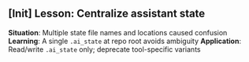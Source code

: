 ## [Init] Lesson: Centralize assistant state
**Situation**: Multiple state file names and locations caused confusion
**Learning**: A single `.ai_state` at repo root avoids ambiguity
**Application**: Read/write `.ai_state` only; deprecate tool-specific variants


